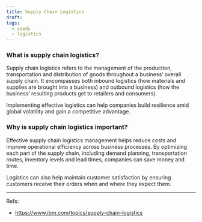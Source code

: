 ```yaml
---
title: Supply Chain Logistics
draft: 
tags:
  - seeds
  - logistics
---
```


### **What is supply chain logistics?**

Supply chain logistics refers to the management of the production, transportation and distribution of goods throughout a business’ overall supply chain. It encompasses both inbound logistics (how materials and supplies are brought into a business) and outbound logistics (how the business’ resulting products get to retailers and consumers).

Implementing effective logistics can help companies build resilience amid global volatility and gain a competitive advantage.


### Why is supply chain logistics important?

Effective supply chain logistics management helps reduce costs and improve operational efficiency across business processes. By optimizing each part of the supply chain, including demand planning, transportation routes, inventory levels and lead times, companies can save money and time.

Logistics can also help maintain customer satisfaction by ensuring customers receive their orders when and where they expect them.




---
Refs: 
- https://www.ibm.com/topics/supply-chain-logistics